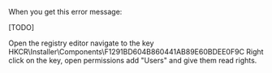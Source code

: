When you get this error message:

[TODO]

Open the registry editor
navigate to the key HKCR\Installer\Components\F1291BD604B860441AB89E60BDEE0F9C
Right click on the key, open permissions
add "Users" and give them read rights.
